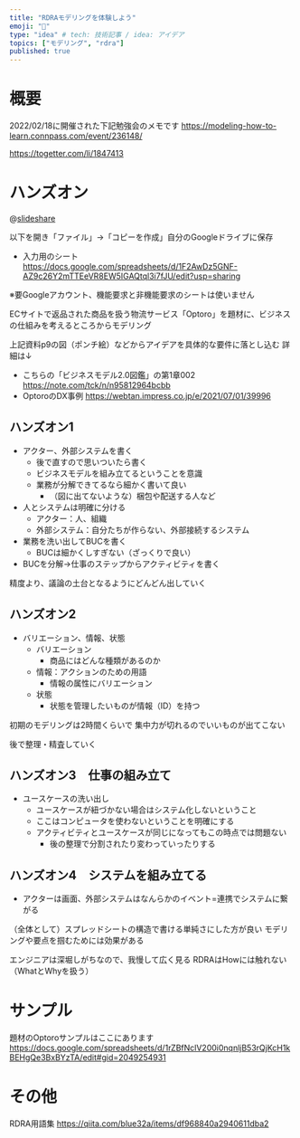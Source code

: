 ```yaml
---
title: "RDRAモデリングを体験しよう"
emoji: "📝"
type: "idea" # tech: 技術記事 / idea: アイデア
topics: ["モデリング", "rdra"]
published: true
---
```

# 概要

2022/02/18に開催された下記勉強会のメモです
https://modeling-how-to-learn.connpass.com/event/236148/

https://togetter.com/li/1847413

# ハンズオン

@[slideshare](EcrURe33KUTeDG)

以下を開き「ファイル」->「コピーを作成」自分のGoogleドライブに保存

- 入力用のシート
https://docs.google.com/spreadsheets/d/1F2AwDz5GNF-AZ9c26Y2mTTEeVR8EW5IGAQtql3i7fJU/edit?usp=sharing

※要Googleアカウント、機能要求と非機能要求のシートは使いません

ECサイトで返品された商品を扱う物流サービス「Optoro」を題材に、ビジネスの仕組みを考えるところからモデリング  

上記資料p9の図（ポンチ絵）などからアイデアを具体的な要件に落とし込む
詳細は↓

- こちらの「ビジネスモデル2.0図鑑」の第1章002
https://note.com/tck/n/n95812964bcbb
- OptoroのDX事例
https://webtan.impress.co.jp/e/2021/07/01/39996

## ハンズオン1

- アクター、外部システムを書く
  - 後で直すので思いついたら書く
  - ビジネスモデルを組み立てるということを意識
  - 業務が分解できてるなら細かく書いて良い
    - （図に出てないような）梱包や配送する人など
- 人とシステムは明確に分ける
  - アクター：人、組織
  - 外部システム：自分たちが作らない、外部接続するシステム
- 業務を洗い出してBUCを書く
  - BUCは細かくしすぎない（ざっくりで良い）
- BUCを分解->仕事のステップからアクティビティを書く

精度より、議論の土台となるようにどんどん出していく

## ハンズオン2

- バリエーション、情報、状態
  - バリエーション
    - 商品にはどんな種類があるのか
  - 情報：アクションのための用語
    - 情報の属性にバリエーション
  - 状態
    - 状態を管理したいものが情報（ID）を持つ

初期のモデリングは2時間くらいで
集中力が切れるのでいいものが出てこない

後で整理・精査していく

## ハンズオン3　仕事の組み立て

- ユースケースの洗い出し
  - ユースケースが紐づかない場合はシステム化しないということ
  - ここはコンピュータを使わないということを明確にする
  - アクティビティとユースケースが同じになってもこの時点では問題ない
    - 後の整理で分割されたり変わっていったりする

## ハンズオン4　システムを組み立てる

- アクターは画面、外部システムはなんらかのイベント=連携でシステムに繋がる


（全体として）スプレッドシートの構造で書ける単純さにした方が良い
モデリングや要点を掴むためには効果がある

エンジニアは深堀しがちなので、我慢して広く見る
RDRAはHowには触れない（WhatとWhyを扱う）

# サンプル

題材のOptoroサンプルはここにあります
https://docs.google.com/spreadsheets/d/1rZBfNclV200i0nqnljB53rQjKcH1kBEHgQe3BxBYzTA/edit#gid=2049254931

# その他

RDRA用語集
https://qiita.com/blue32a/items/df968840a2940611dba2
